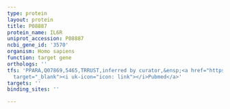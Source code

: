 ```yaml
---
type: protein
layout: protein
title: P08887
protein_name: IL6R
uniprot_accession: P08887
ncbi_gene_id: '3570'
organism: Homo sapiens
function: target gene
orthologs: ''
tfs: 'PPARA,Q07869,5465,TRRUST,inferred by curator,&ensp;<a href="https://www.ncbi.nlm.nih.gov/pubmed/?term=14764586%5Buid%5D+OR+29087512%5Buid%5D"
  target="_blank"><i uk-icon="icon: link"></i>Pubmed</a>'
targets: ''
binding_sites: ''

---
```

